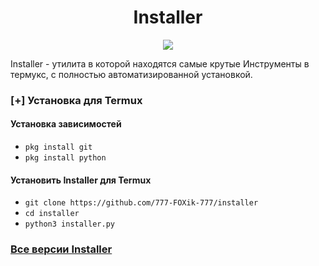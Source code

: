 <h1 align="center">Installer</h1>
<p align="center">
  <img src="[![Telegram](https://img.shields.io/badge/Telegram-SYPEXHACK-indigo?style=for-the-badge&logo=telegram)](https://t.me/+1MZLhFv1sMJjZmFi)">


Installer - утилита в которой находятся самые крутые
Инструменты в термукс, с полностью автоматизированной установкой.

### [+] Установка для Termux

#### Установка зависимостей

 - ```pkg install git```
 - ```pkg install python``` 

#### Установить Installer для Termux

 - `git clone https://github.com/777-FOXik-777/installer`
 - `cd installer`
 - `python3 installer.py`

### [Все версии Installer](https://github.com/777-FOXik-777/installer/releases)
